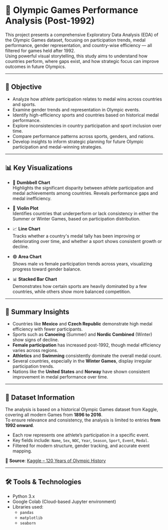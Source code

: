 # 🏅 Olympic Games Performance Analysis (Post-1992)

This project presents a comprehensive Exploratory Data Analysis (EDA) of the Olympic Games dataset, focusing on participation trends, medal performance, gender representation, and country-wise efficiency — all filtered for games held after 1992.  
Using powerful visual storytelling, this study aims to understand how countries perform, where gaps exist, and how strategic focus can improve outcomes in future Olympics.

---

## 🎯 Objective

- Analyze how athlete participation relates to medal wins across countries and sports.
- Examine gender trends and representation in Olympic events.
- Identify high-efficiency sports and countries based on historical medal performance.
- Explore inconsistencies in country participation and sport inclusion over time.
- Compare performance patterns across sports, genders, and nations.
- Develop insights to inform strategic planning for future Olympic participation and medal-winning strategies.

---

## 📊 Key Visualizations

- 🎯 **Dumbbell Chart**  
  Highlights the significant disparity between athlete participation and medal achievements among countries. Reveals performance gaps and medal inefficiency.

- 🎻 **Violin Plot**  
  Identifies countries that underperform or lack consistency in either the Summer or Winter Games, based on participation distribution.

- 📈 **Line Chart**  
  Tracks whether a country's medal tally has been improving or deteriorating over time, and whether a sport shows consistent growth or decline.

- 🟢 **Area Chart**  
  Shows male vs female participation trends across years, visualizing progress toward gender balance.

- 📊 **Stacked Bar Chart**  
  Demonstrates how certain sports are heavily dominated by a few countries, while others show more balanced competition.

---

## 🧠 Summary Insights

- Countries like **Mexico** and **Czech Republic** demonstrate high medal efficiency with fewer participants.
- Sports such as **Canoeing** (Summer) and **Nordic Combined** (Winter) show signs of decline.
- **Female participation** has increased post-1992, though medal efficiency varies across regions.
- **Athletics** and **Swimming** consistently dominate the overall medal count.
- Several countries, especially in the **Winter Games**, display irregular participation trends.
- Nations like the **United States** and **Norway** have shown consistent improvement in medal performance over time.

---

## 📌 Dataset Information

The analysis is based on a historical Olympic Games dataset from Kaggle, covering all modern Games from **1896 to 2016**.  
To ensure relevance and consistency, the analysis is limited to entries **from 1992 onward**.

- Each row represents one athlete’s participation in a specific event.
- Key fields include: `Name`, `Sex`, `NOC`, `Year`, `Season`, `Sport`, `Event`, `Medal`.
- Filtered for modern structure, gender tracking, and accurate event mapping.

📎 **Source**: [Kaggle – 120 Years of Olympic History](https://www.kaggle.com/datasets/heesoo37/120-years-of-olympic-history-athletes-and-results)

---

## 🛠️ Tools & Technologies

- Python 3.x
- Google Colab (Cloud-based Jupyter environment)
- Libraries used:
  - `pandas`
  - `matplotlib`
  - `seaborn`
